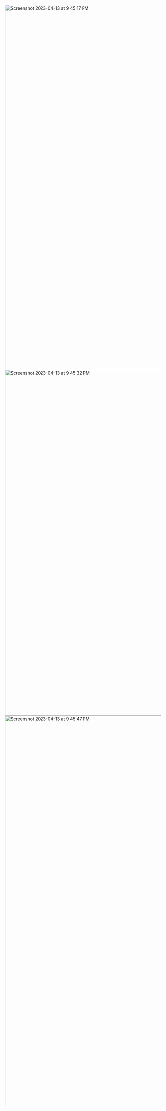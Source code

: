 <img width="1180" alt="Screenshot 2023-04-13 at 9 45 17 PM" src="https://user-images.githubusercontent.com/107339131/231928555-62868d6a-4c8a-46b1-b77e-aee20a364d3b.png">

<img width="1118" alt="Screenshot 2023-04-13 at 9 45 32 PM" src="https://user-images.githubusercontent.com/107339131/231928588-e454b5a4-0733-4acd-9142-f8382781980e.png">


<img width="1263" alt="Screenshot 2023-04-13 at 9 45 47 PM" src="https://user-images.githubusercontent.com/107339131/231928613-6cdfe3cb-07bf-4dc7-9e65-5da787d2a4db.png">


